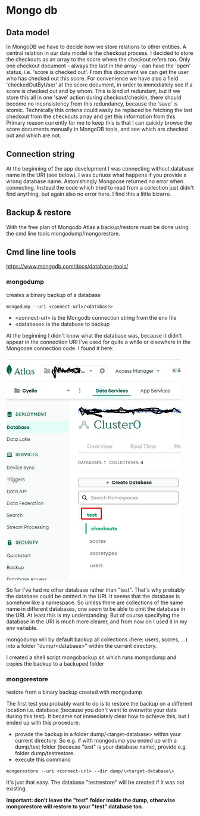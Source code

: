 # Mongo db

## Data model

In MongoDB we have to decide how we store relations to other entities. A central relation in our data model is the checkout process. I decided to store the checkouts as an array to the score where the checkout refers too. Only one checkout document - always the last in the array - can have the 'open' status, i.e. 'score is checked out'. From this document we can get the user who has checked out this score. For convenience we have also a field 'checkedOutByUser' at the score document, in order to immediately see if a score is checked out and by whom. This is kind of redundant, but if we store this all in one 'save' action during checkout/checkin, there should become no inconsistency from this redundancy, because the 'save' is atomic.
Technically this criteria could easily be replaced be fetching the last checkout from the checkouts array and get this information from this. Primary reason currently for me to keep this is that I can quickly browse the score documents manually in MongoDB tools, and see which are checked out and which are not.

## Connection string

At the beginning of the app development I was connecting without database name in the URI (see below). I was curiuos what happens if you provide a wrong database name. Astonishingly Mongoose returned no error when connecting. Instead the code which tried to read from a collection just didn't find anything, but again also no error here. I find this a little bizarre.

## Backup & restore

With the free plan of Mongodb Atlas a backup/restore must be done using the cmd line tools mongodump/mongorestore.

## Cmd line line tools

https://www.mongodb.com/docs/database-tools/

### mongodump

creates a binary backup of a database

```
mongodump --uri <connect-url>/<database>
```

- \<connect-url\> is the Mongodb connection string from the env file
- \<database\> is the database to backup

At the beginning I didn't know what the database was, because it didn't appear in the connection URI I've used for quite a while or elsewhere in the Mongoose connection code. I found it here:

![Where to find the database](./mongodb-database.jpg)

So far I've had no other database rather than "test". That's why probably the database could be omitted in the URI. It seems that the database is somehow like a namespace. So unless there are collections of the same name in different databases, one seem to be able to omit the database in the URI. At least this is my understanding. But of course specifying the database in the URI is much more clearer, and from now on I used it in my env variable.

mongodump will by default backup all collections (here: users, scores, ...) into a folder "dump/\<database\>" within the current directory.

I created a shell script mongobackup.sh which runs mongodump and copies the backup to a backuped folder

### mongorestore

restore from a binary backup created with mongodump

The first test you probably want to do is to restore the backup on a different location i.e. database (because you don't want to overwrite your data during this test). It became not immediately clear how to achieve this, but I ended up with this procedure:

- provide the backup in a folder dump/\<target-database\> within your current directory. So e.g. if with mongodump you ended up with a dump/test folder (because "test" is your database name), provide e.g. folder dump/testrestore.
- execute this command

```
mongorestore --uri <connect-url> --dir dump/\<target-database\>
```

It's just that easy. The database "testrestore" will be created if it was not existing.

**Important: don't leave the "test" folder inside the dump, otherwise mongorestore will restore to your "test" database too.**
